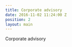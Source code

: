 ```yaml
---
title: Corporate advisory
date: 2016-11-02 11:24:00 Z
position: 2
layout: main
---
```


Corporate advisory